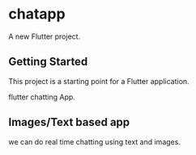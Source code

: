 # chatapp

A new Flutter project.

## Getting Started

This project is a starting point for a Flutter application.

flutter chatting App. 

## Images/Text based app
we can do real time chatting using text and images.
